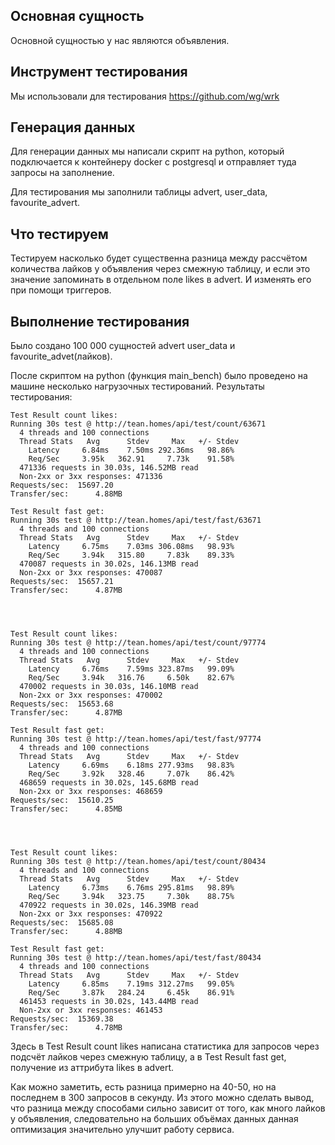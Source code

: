 ## Основная сущность
Основной сущностью у нас являются объявления.

## Инструмент тестирования
Мы использовали для тестирования https://github.com/wg/wrk

## Генерация данных
Для генерации данных мы написали скрипт на python, который подключается к контейнеру docker с 
postgresql и отправляет туда запросы на заполнение.

Для тестирования мы заполнили таблицы advert, user_data, favourite_advert.

## Что тестируем
Тестируем насколько будет существенна разница между рассчётом количества лайков у объявления через смежную таблицу, и
если это значение запоминать в отдельном поле likes в advert. И изменять его при помощи триггеров.

## Выполнение тестирования

Было создано 100 000 сущностей advert user_data и favourite_advet(лайков).

После скриптом на python (функция main_bench) было проведено на машине несколько
нагрузочных тестирований. Результаты тестирования:
```
Test Result count likes:
Running 30s test @ http://tean.homes/api/test/count/63671
  4 threads and 100 connections
  Thread Stats   Avg      Stdev     Max   +/- Stdev
    Latency     6.84ms    7.50ms 292.36ms   98.86%
    Req/Sec     3.95k   362.91     7.73k    91.58%
  471336 requests in 30.03s, 146.52MB read
  Non-2xx or 3xx responses: 471336
Requests/sec:  15697.20
Transfer/sec:      4.88MB

Test Result fast get:
Running 30s test @ http://tean.homes/api/test/fast/63671
  4 threads and 100 connections
  Thread Stats   Avg      Stdev     Max   +/- Stdev
    Latency     6.75ms    7.03ms 306.08ms   98.93%
    Req/Sec     3.94k   315.80     7.83k    89.33%
  470087 requests in 30.02s, 146.13MB read
  Non-2xx or 3xx responses: 470087
Requests/sec:  15657.21
Transfer/sec:      4.87MB




Test Result count likes:
Running 30s test @ http://tean.homes/api/test/count/97774
  4 threads and 100 connections
  Thread Stats   Avg      Stdev     Max   +/- Stdev
    Latency     6.76ms    7.59ms 323.87ms   99.09%
    Req/Sec     3.94k   316.76     6.50k    82.67%
  470002 requests in 30.03s, 146.10MB read
  Non-2xx or 3xx responses: 470002
Requests/sec:  15653.68
Transfer/sec:      4.87MB

Test Result fast get:
Running 30s test @ http://tean.homes/api/test/fast/97774
  4 threads and 100 connections
  Thread Stats   Avg      Stdev     Max   +/- Stdev
    Latency     6.69ms    6.18ms 277.93ms   98.83%
    Req/Sec     3.92k   328.46     7.07k    86.42%
  468659 requests in 30.02s, 145.68MB read
  Non-2xx or 3xx responses: 468659
Requests/sec:  15610.25
Transfer/sec:      4.85MB




Test Result count likes:
Running 30s test @ http://tean.homes/api/test/count/80434
  4 threads and 100 connections
  Thread Stats   Avg      Stdev     Max   +/- Stdev
    Latency     6.73ms    6.76ms 295.81ms   98.89%
    Req/Sec     3.94k   323.75     7.30k    88.75%
  470922 requests in 30.02s, 146.39MB read
  Non-2xx or 3xx responses: 470922
Requests/sec:  15685.08
Transfer/sec:      4.88MB

Test Result fast get:
Running 30s test @ http://tean.homes/api/test/fast/80434
  4 threads and 100 connections
  Thread Stats   Avg      Stdev     Max   +/- Stdev
    Latency     6.85ms    7.19ms 312.27ms   99.05%
    Req/Sec     3.87k   284.24     6.45k    86.91%
  461453 requests in 30.02s, 143.44MB read
  Non-2xx or 3xx responses: 461453
Requests/sec:  15369.38
Transfer/sec:      4.78MB
```
Здесь в Test Result count likes написана статистика для запросов через подсчёт лайков через смежную таблицу,
а в Test Result fast get, получение из аттрибута likes в advert.

Как можно заметить, есть разница примерно на 40-50, но на последнем в 300 запросов в секунду.
Из этого можно сделать вывод, что разница между способами сильно зависит от того, как много лайков у объявления,
следовательно на больших объёмах данных данная оптимизация значительно улучшит работу сервиса.